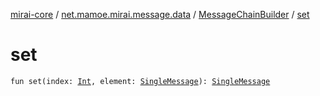 [mirai-core](../../index.md) / [net.mamoe.mirai.message.data](../index.md) / [MessageChainBuilder](index.md) / [set](./set.md)

# set

`fun set(index: `[`Int`](https://kotlinlang.org/api/latest/jvm/stdlib/kotlin/-int/index.html)`, element: `[`SingleMessage`](../-single-message/index.md)`): `[`SingleMessage`](../-single-message/index.md)
